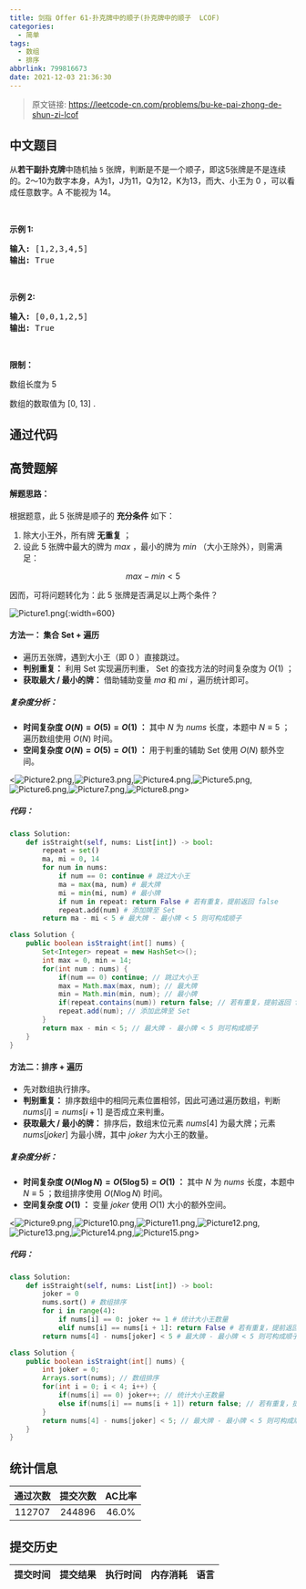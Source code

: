 ```yaml
---
title: 剑指 Offer 61-扑克牌中的顺子(扑克牌中的顺子  LCOF)
categories:
  - 简单
tags:
  - 数组
  - 排序
abbrlink: 799816673
date: 2021-12-03 21:36:30
---
```


> 原文链接: https://leetcode-cn.com/problems/bu-ke-pai-zhong-de-shun-zi-lcof




## 中文题目
<div><p>从<strong>若干副扑克牌</strong>中随机抽 <code>5</code> 张牌，判断是不是一个顺子，即这5张牌是不是连续的。2～10为数字本身，A为1，J为11，Q为12，K为13，而大、小王为 0 ，可以看成任意数字。A 不能视为 14。</p>

<p>&nbsp;</p>

<p><strong>示例&nbsp;1:</strong></p>

<pre>
<strong>输入:</strong> [1,2,3,4,5]
<strong>输出:</strong> True</pre>

<p>&nbsp;</p>

<p><strong>示例&nbsp;2:</strong></p>

<pre>
<strong>输入:</strong> [0,0,1,2,5]
<strong>输出:</strong> True</pre>

<p>&nbsp;</p>

<p><strong>限制：</strong></p>

<p>数组长度为 5&nbsp;</p>

<p>数组的数取值为 [0, 13] .</p>
</div>

## 通过代码
<RecoDemo>
</RecoDemo>


## 高赞题解
#### 解题思路：

根据题意，此 $5$ 张牌是顺子的 **充分条件** 如下：

1. 除大小王外，所有牌 **无重复**  ；
2. 设此 $5$ 张牌中最大的牌为 $max$ ，最小的牌为 $min$ （大小王除外），则需满足：

$$
max - min < 5
$$

因而，可将问题转化为：此 $5$ 张牌是否满足以上两个条件？

![Picture1.png](../images/bu-ke-pai-zhong-de-shun-zi-lcof-0.png){:width=600}

#### 方法一： 集合 Set + 遍历

- 遍历五张牌，遇到大小王（即 $0$ ）直接跳过。
- **判别重复：** 利用 Set 实现遍历判重， Set 的查找方法的时间复杂度为 $O(1)$ ；
- **获取最大 / 最小的牌：** 借助辅助变量 $ma$ 和 $mi$ ，遍历统计即可。

##### 复杂度分析：

- **时间复杂度 $O(N) = O(5) = O(1)$ ：** 其中 $N$ 为 $nums$ 长度，本题中 $N \equiv 5$ ；遍历数组使用 $O(N)$ 时间。
- **空间复杂度 $O(N) = O(5) = O(1)$ ：** 用于判重的辅助 Set 使用 $O(N)$ 额外空间。

<![Picture2.png](../images/bu-ke-pai-zhong-de-shun-zi-lcof-1.png),![Picture3.png](../images/bu-ke-pai-zhong-de-shun-zi-lcof-2.png),![Picture4.png](../images/bu-ke-pai-zhong-de-shun-zi-lcof-3.png),![Picture5.png](../images/bu-ke-pai-zhong-de-shun-zi-lcof-4.png),![Picture6.png](../images/bu-ke-pai-zhong-de-shun-zi-lcof-5.png),![Picture7.png](../images/bu-ke-pai-zhong-de-shun-zi-lcof-6.png),![Picture8.png](../images/bu-ke-pai-zhong-de-shun-zi-lcof-7.png)>

##### 代码：

```Python []
class Solution:
    def isStraight(self, nums: List[int]) -> bool:
        repeat = set()
        ma, mi = 0, 14
        for num in nums:
            if num == 0: continue # 跳过大小王
            ma = max(ma, num) # 最大牌
            mi = min(mi, num) # 最小牌
            if num in repeat: return False # 若有重复，提前返回 false
            repeat.add(num) # 添加牌至 Set
        return ma - mi < 5 # 最大牌 - 最小牌 < 5 则可构成顺子 
```

```Java []
class Solution {
    public boolean isStraight(int[] nums) {
        Set<Integer> repeat = new HashSet<>();
        int max = 0, min = 14;
        for(int num : nums) {
            if(num == 0) continue; // 跳过大小王
            max = Math.max(max, num); // 最大牌
            min = Math.min(min, num); // 最小牌
            if(repeat.contains(num)) return false; // 若有重复，提前返回 false
            repeat.add(num); // 添加此牌至 Set
        }
        return max - min < 5; // 最大牌 - 最小牌 < 5 则可构成顺子
    }
}
```

#### 方法二：排序 + 遍历

- 先对数组执行排序。
- **判别重复：** 排序数组中的相同元素位置相邻，因此可通过遍历数组，判断 $nums[i] = nums[i + 1]$ 是否成立来判重。
- **获取最大 / 最小的牌：** 排序后，数组末位元素 $nums[4]$ 为最大牌；元素 $nums[joker]$ 为最小牌，其中 $joker$ 为大小王的数量。

##### 复杂度分析：

- **时间复杂度 $O(N \log N) = O(5 \log 5) = O(1)$ ：** 其中 $N$ 为 $nums$ 长度，本题中 $N \equiv 5$ ；数组排序使用 $O(N \log N)$ 时间。
- **空间复杂度 $O(1)$ ：** 变量 $joker$ 使用 $O(1)$ 大小的额外空间。

<![Picture9.png](../images/bu-ke-pai-zhong-de-shun-zi-lcof-8.png),![Picture10.png](../images/bu-ke-pai-zhong-de-shun-zi-lcof-9.png),![Picture11.png](../images/bu-ke-pai-zhong-de-shun-zi-lcof-10.png),![Picture12.png](../images/bu-ke-pai-zhong-de-shun-zi-lcof-11.png),![Picture13.png](../images/bu-ke-pai-zhong-de-shun-zi-lcof-12.png),![Picture14.png](../images/bu-ke-pai-zhong-de-shun-zi-lcof-13.png),![Picture15.png](../images/bu-ke-pai-zhong-de-shun-zi-lcof-14.png)>

##### 代码：

```Python []
class Solution:
    def isStraight(self, nums: List[int]) -> bool:
        joker = 0
        nums.sort() # 数组排序
        for i in range(4):
            if nums[i] == 0: joker += 1 # 统计大小王数量
            elif nums[i] == nums[i + 1]: return False # 若有重复，提前返回 false
        return nums[4] - nums[joker] < 5 # 最大牌 - 最小牌 < 5 则可构成顺子
```

```Java []
class Solution {
    public boolean isStraight(int[] nums) {
        int joker = 0;
        Arrays.sort(nums); // 数组排序
        for(int i = 0; i < 4; i++) {
            if(nums[i] == 0) joker++; // 统计大小王数量
            else if(nums[i] == nums[i + 1]) return false; // 若有重复，提前返回 false
        }
        return nums[4] - nums[joker] < 5; // 最大牌 - 最小牌 < 5 则可构成顺子
    }
}
```

## 统计信息
| 通过次数 | 提交次数 | AC比率 |
| :------: | :------: | :------: |
|    112707    |    244896    |   46.0%   |

## 提交历史
| 提交时间 | 提交结果 | 执行时间 |  内存消耗  | 语言 |
| :------: | :------: | :------: | :--------: | :--------: |
